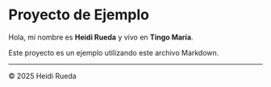 # Proyecto de Ejemplo

Hola, mi nombre es **Heidi Rueda** y vivo en **Tingo María**.

Este proyecto es un ejemplo utilizando este archivo Markdown.

---

© 2025 Heidi Rueda
